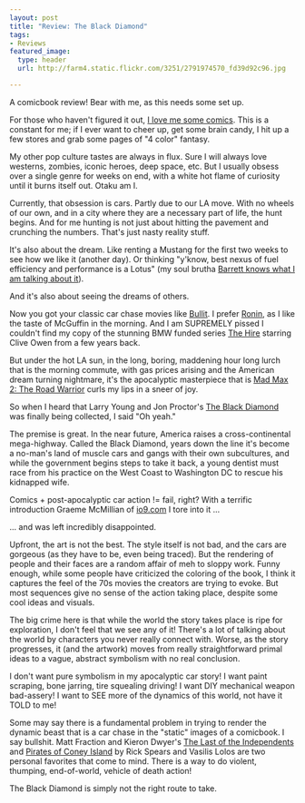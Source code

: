 ```yaml
--- 
layout: post
title: "Review: The Black Diamond"
tags: 
- Reviews
featured_image:
  type: header
  url: http://farm4.static.flickr.com/3251/2791974570_fd39d92c96.jpg

---
```

A comicbook review! Bear with me, as this needs some set up.

For those who haven't figured it out, <a href="http://acomicbookorange.com/">I love me some comics</a>. This is a constant for me; if I ever want to cheer up, get some brain candy, I hit up a few stores and grab some pages of "4 color" fantasy.

My other pop culture tastes are always in flux. Sure I will always love westerns, zombies, iconic heroes, deep space, etc. But I usually obsess over a single genre for weeks on end, with a white hot flame of curiosity until it burns itself out. Otaku am I.

Currently, that obsession is cars. Partly due to our LA move. With no wheels of our own, and in a city where they are a necessary part of life, the hunt begins. And for me hunting is not just about hitting the pavement and crunching the numbers. That's just nasty reality stuff.

It's also about the dream. Like renting a Mustang for the first two weeks to see how we like it (another day). Or thinking "y'know, best nexus of fuel efficiency and performance is a Lotus" (my soul brutha <a href="http://www.barrettgarese.com/post/41118381/serendipity">Barrett knows what I am talking about it</a>).

And it's also about seeing the dreams of others.

Now you got your classic car chase movies like <a href="http://www.imdb.com/title/tt0062765/">Bullit</a>. I prefer <a href="http://www.imdb.com/title/tt0122690/">Ronin</a>, as I like the taste of McGuffin in the morning. And I am SUPREMELY pissed I couldn't find my copy of the stunning BMW funded series <a href="http://en.wikipedia.org/wiki/The_Hire">The Hire</a> starring Clive Owen from a few years back.

But under the hot LA sun, in the long, boring, maddening hour long lurch that is the morning commute, with gas prices arising and the American dream turning nightmare, it's the apocalyptic masterpiece that is <a href="http://en.wikipedia.org/wiki/The_Road_Warrior">Mad Max 2: The Road Warrior</a> curls my lips in a sneer of joy.

So when I heard that Larry Young and Jon Proctor's <a href="http://ait-planetlar.com/blackdiamonds.shtml">The Black Diamond</a> was finally being collected, I said "Oh yeah."

The premise is great. In the near future, America raises a cross-continental mega-highway. Called the Black Diamond, years down the line it's become a no-man's land of muscle cars and gangs with their own subcultures, and while the government begins steps to take it back, a young dentist must race from his practice on the West Coast to Washington DC to rescue his kidnapped wife.

Comics + post-apocalyptic car action != fail, right? With a terrific introduction Graeme McMillian of <a href="http://io9.com/">io9.com</a> I tore into it ...

... and was left incredibly disappointed.

Upfront, the art is not the best. The style itself is not bad, and the cars are gorgeous (as they have to be, even being traced). But the rendering of people and their faces are a random affair of meh to sloppy work. Funny enough, while some people have criticized the coloring of the book, I think it captures the feel of the 70s movies the creators are trying to evoke. But most sequences give no sense of the action taking place, despite some cool ideas and visuals.

The big crime here is that while the world the story takes place is ripe for exploration, I don't feel that we see any of it! There's a lot of talking about the world by characters you never really connect with. Worse, as the story progresses, it (and the artwork) moves from really straightforward primal ideas to a vague, abstract symbolism with no real conclusion.

I don't want pure symbolism in my apocalyptic car story! I want paint scraping, bone jarring, tire squealing driving! I want DIY mechanical weapon bad-assery! I want to SEE more of the dynamics of this world, not have it TOLD to me!

Some may say there is a fundamental problem in trying to render the dynamic beast that is a car chase in the "static" images of a comicbook. I say bullshit. Matt Fraction and Kieron Dwyer's <a href="http://www.ait-planetlar.com/loti.shtml">The Last of the Independents</a> and <a href="http://www.acomicbookorange.com/2007/06/14/pirates-of-coney-island/">Pirates of Coney Island</a> by Rick Spears and Vasilis Lolos are two personal favorites that come to mind. There is a way to do violent, thumping, end-of-world, vehicle of death action!

The Black Diamond is simply not the right route to take.
